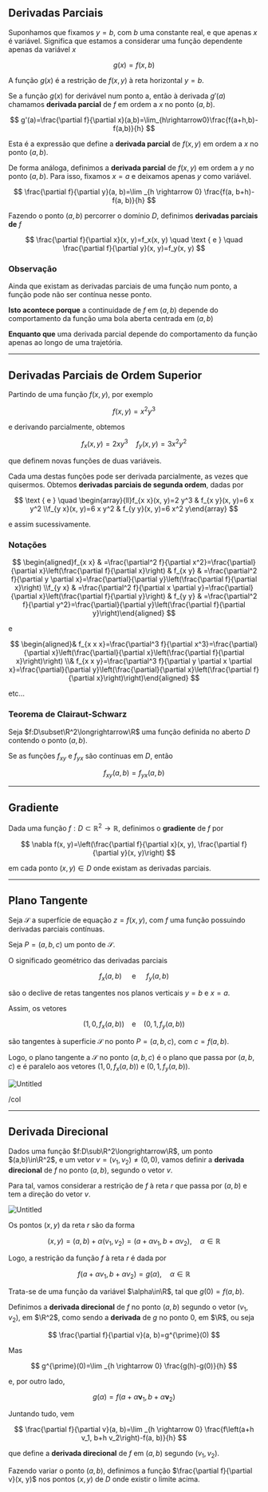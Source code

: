 ## Derivadas Parciais

Suponhamos que fixamos $y=b$, com $b$ uma constante real, e que apenas $x$ é variável. Significa que estamos a considerar uma função dependente apenas da variável $x$

$$
g(x)=f(x,b)
$$

A função $g(x)$ é a restrição de $f(x,y)$ à reta horizontal $y=b$.

Se a função $g(x)$ for derivável num ponto a, então à derivada $g'(a)$ chamamos **derivada parcial** de $f$ em ordem a $x$ no ponto $(a,b)$.

$$
g'(a)=\frac{\partial f}{\partial x}(a,b)=\lim_{h\rightarrow0}\frac{f(a+h,b)-f(a,b)}{h}
$$

Esta é a expressão que define a **derivada parcial** de $f(x,y)$ em ordem a $x$ no ponto $(a,b)$.

De forma análoga, definimos a **derivada parcial** de $f(x,y)$ em ordem a $y$ no ponto $(a,b)$. Para isso, fixamos $x=a$ e deixamos apenas $y$ como variável.

$$
\frac{\partial f}{\partial y}(a, b)=\lim _{h \rightarrow 0} \frac{f(a, b+h)-f(a, b)}{h}
$$

Fazendo o ponto $(a,b)$ percorrer o domínio $D$, definimos **derivadas parciais de** $f$

$$
\frac{\partial f}{\partial x}(x, y)=f_x(x, y) \quad \text { e } \quad \frac{\partial f}{\partial y}(x, y)=f_y(x, y)
$$

### Observação

Ainda que existam as derivadas parciais de uma função num ponto, a função pode não ser contínua nesse ponto.

**Isto acontece porque** a continuidade de $f$ em $(a,b)$ depende do comportamento da função uma bola aberta centrada em $(a,b)$

**Enquanto que** uma derivada parcial depende do comportamento da função apenas ao longo de uma trajetória.

---

## Derivadas Parciais de Ordem Superior

Partindo de uma função $f(x,y)$, por exemplo

$$
f(x,y)=x^2y^3
$$

e derivando parcialmente, obtemos

$$
f_x(x, y)=2 x y^3 \quad f_y(x, y)=3 x^2 y^2
$$

que definem novas funções de duas variáveis.

Cada uma destas funções pode ser derivada parcialmente, as vezes que quisermos. Obtemos **derivadas parciais de segunda ordem**, dadas por

$$
\text { e } \quad \begin{array}{ll}f_{x x}(x, y)=2 y^3 & f_{x y}(x, y)=6 x y^2 \\f_{y x}(x, y)=6 x y^2 & f_{y y}(x, y)=6 x^2 y\end{array}
$$

e assim sucessivamente.

### Notações

$$
\begin{aligned}f_{x x} & =\frac{\partial^2 f}{\partial x^2}=\frac{\partial}{\partial x}\left(\frac{\partial f}{\partial x}\right) & f_{x y} & =\frac{\partial^2 f}{\partial y \partial x}=\frac{\partial}{\partial y}\left(\frac{\partial f}{\partial x}\right) \\f_{y x} & =\frac{\partial^2 f}{\partial x \partial y}=\frac{\partial}{\partial x}\left(\frac{\partial f}{\partial y}\right) & f_{y y} & =\frac{\partial^2 f}{\partial y^2}=\frac{\partial}{\partial y}\left(\frac{\partial f}{\partial y}\right)\end{aligned}
$$

e

$$
\begin{aligned}& f_{x x x}=\frac{\partial^3 f}{\partial x^3}=\frac{\partial}{\partial x}\left(\frac{\partial}{\partial x}\left(\frac{\partial f}{\partial x}\right)\right) \\& f_{x x y}=\frac{\partial^3 f}{\partial y \partial x \partial x}=\frac{\partial}{\partial y}\left(\frac{\partial}{\partial x}\left(\frac{\partial f}{\partial x}\right)\right)\end{aligned}
$$

etc…

### Teorema de Clairaut-Schwarz

Seja $f:D\subset\R^2\longrightarrow\R$ uma função definida no aberto $D$ contendo o ponto $(a,b)$.

Se as funções $f_{xy}$ e $f_{yx}$ são contínuas em $D$, então

$$
f_{xy}(a,b)=f_{yx}(a,b)
$$

---

## Gradiente

Dada uma função $f: D \subset \mathbb{R}^2 \longrightarrow \mathbb{R}$, definimos o **gradiente** de $f$ por

$$
\nabla f(x, y)=\left(\frac{\partial f}{\partial x}(x, y), \frac{\partial f}{\partial y}(x, y)\right)
$$

em cada ponto $(x,y)\in D$ onde existam as derivadas parciais.

---

## Plano Tangente

Seja $\mathscr{S}$ a superfície de equação $z=f(x,y)$, com $f$ uma função possuindo derivadas parciais contínuas.

Seja $P=(a,b,c)$ um ponto de $\mathscr{S}$.

O significado geométrico das derivadas parciais

$$
f_x(a, b) \quad \text { e } \quad f_y(a, b)
$$

são o declive de retas tangentes nos planos verticais $y=b$ e $x=a$.

Assim, os vetores

$$
(1,0,f_x(a,b))\enspace\enspace\text{e}\enspace\enspace(0,1,f_y(a,b))
$$

são tangentes à superficie $\mathscr S$ no ponto $P=(a,b,c)$, com $c=f(a,b)$.

Logo, o plano tangente a $\mathscr S$ no ponto $(a,b,c)$ é o plano que passa por $(a,b,c)$ e é paralelo aos vetores $(1,0,f_x(a,b))$ e $(0,1,f_y(a,b))$.

![Untitled](Aula%204%20effd462b649c44cd8ecaf250295842f0/Untitled.png)

/col

---

## Derivada Direcional

Dados uma função $f:D\sub\R^2\longrightarrow\R$, um ponto $(a,b)\in\R^2$, e um vetor $v=(v_1,v_2)\neq(0,0)$, vamos definir a **derivada direcional** de $f$ no ponto $(a,b)$, segundo o vetor $v$.

Para tal, vamos considerar a restrição de $f$ à reta $r$ que passa por $(a,b)$ e tem a direção do vetor $v$.

![Untitled](Aula%204%20effd462b649c44cd8ecaf250295842f0/Untitled%201.png)

Os pontos $(x,y)$ da reta $r$ são da forma

$$
(x, y)=(a, b)+\alpha\left(v_1, v_2\right)=\left(a+\alpha v_1, b+\alpha v_2\right), \quad \alpha \in \mathbb{R}
$$

Logo, a restrição da função $f$ à reta $r$ é dada por

$$
f\left(a+\alpha v_1, b+\alpha v_2\right)=g(\alpha), \quad \alpha \in \mathbb{R}
$$

Trata-se de uma função da variável $\alpha\in\R$, tal que $g(0)=f(a,b)$.

Definimos a **derivada direcional** de $f$ no ponto $(a,b)$ segundo o vetor $(v_1,v_2)$, em $\R^2$, como sendo a **derivada** de $g$ no ponto $0$, em $\R$, ou seja

$$
\frac{\partial f}{\partial v}(a, b)=g^{\prime}(0)
$$

Mas

$$
g^{\prime}(0)=\lim _{h \rightarrow 0} \frac{g(h)-g(0)}{h}
$$

e, por outro lado,

$$
g(\alpha)=f\left(a+\alpha \boldsymbol{v}_1, b+\alpha \boldsymbol{v}_2\right)
$$

Juntando tudo, vem

$$
\frac{\partial f}{\partial v}(a, b)=\lim _{h \rightarrow 0} \frac{f\left(a+h v_1, b+h v_2\right)-f(a, b)}{h}
$$

que define a **derivada direcional** de $f$ em $(a,b)$ segundo $(v_1,v_2)$.

Fazendo variar o ponto $(a,b)$, definimos a função $\frac{\partial f}{\partial v}(x, y)$ nos pontos $(x,y)$ de $D$ onde existir o limite acima.
